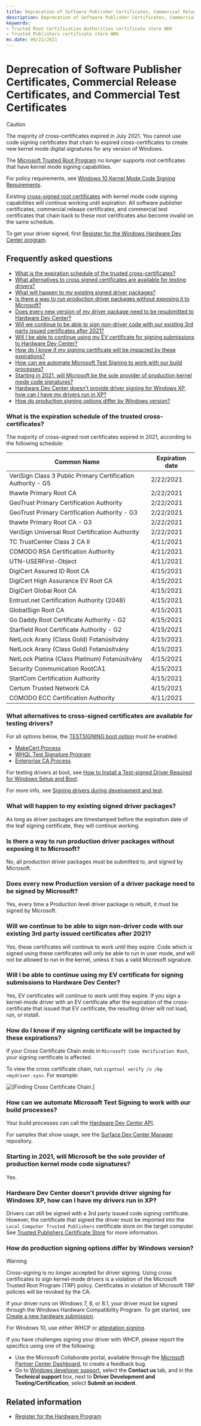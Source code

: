 ```yaml
---
title: Deprecation of Software Publisher Certificates, Commercial Release and Test Certificates
description: Deprecation of Software Publisher Certificates, Commercial Release Certificates, and Commercial Test Certificates
keywords:
- Trusted Root Certification Authorities certificate store WDK
- Trusted Publishers certificate store WDK
ms.date: 09/22/2021
---
```


# Deprecation of Software Publisher Certificates, Commercial Release Certificates, and Commercial Test Certificates

> [!CAUTION] 
> The majority of cross-certificates expired in July 2021.
> You cannot use code signing certificates that chain to expired cross-certificates to create new kernel mode digital signatures for any version of Windows.

The [Microsoft Trusted Root Program](/security/trusted-root/program-requirements) no longer supports root certificates that have kernel mode signing capabilities.

For policy requirements, see [Windows 10 Kernel Mode Code Signing Requirements](/security/trusted-root/program-requirements#f-windows-10-kernel-mode-code-signing-kmcs-requirements).

Existing [cross-signed root certificates](cross-certificates-for-kernel-mode-code-signing.md) with kernel mode code signing capabilities will continue working until expiration. All software publisher certificates, commercial release certificates, and commercial test certificates that chain back to these root certificates also become invalid on the same schedule.

To get your driver signed, first [Register for the Windows Hardware Dev Center program](../dashboard/hardware-program-register.md).

## Frequently asked questions

* [What is the expiration schedule of the trusted cross-certificates?](#what-is-the-expiration-schedule-of-the-trusted-cross-certificates)
* [What alternatives to cross signed certificates are available for testing drivers?](#what-alternatives-to-cross-signed-certificates-are-available-for-testing-drivers)
* [What will happen to my existing signed driver packages?](#what-will-happen-to-my-existing-signed-driver-packages)
* [Is there a way to run production driver packages without exposing it to Microsoft?](#is-there-a-way-to-run-production-driver-packages-without-exposing-it-to-microsoft)
* [Does every new version of my driver package need to be resubmitted to Hardware Dev Center?](#does-every-new-production-version-of-a-driver-package-need-to-be-signed-by-microsoft)
* [Will we continue to be able to sign non-driver code with our existing 3rd party issued certificates after 2021?](#will-we-continue-to-be-able-to-sign-non-driver-code-with-our-existing-3rd-party-issued-certificates-after-2021)
* [Will I be able to continue using my EV certificate for signing submissions to Hardware Dev Center?](#will-i-be-able-to-continue-using-my-ev-certificate-for-signing-submissions-to-hardware-dev-center)
* [How do I know if my signing certificate will be impacted by these expirations?](#how-do-i-know-if-my-signing-certificate-will-be-impacted-by-these-expirations)
* [How can we automate Microsoft Test Signing to work with our build processes?](#how-can-we-automate-microsoft-test-signing-to-work-with-our-build-processes)
* [Starting in 2021, will Microsoft be the sole provider of production kernel mode code signatures?](#starting-in-2021-will-microsoft-be-the-sole-provider-of-production-kernel-mode-code-signatures)
* [Hardware Dev Center doesn't provide driver signing for Windows XP, how can I have my drivers run in XP?](#hardware-dev-center-doesnt-provide-driver-signing-for-windows-xp-how-can-i-have-my-drivers-run-in-xp)
* [How do production signing options differ by Windows version?](#how-do-production-signing-options-differ-by-windows-version)

### What is the expiration schedule of the trusted cross-certificates?

The majority of cross-signed root certificates expired in 2021, according to the following schedule:

|Common Name| Expiration date|
|-----------|---------------|
|VeriSign Class 3 Public Primary Certification Authority - G5		|2/22/2021|
|thawte Primary Root CA		                                        |2/22/2021|
|GeoTrust Primary Certification Authority		                    |2/22/2021|
|GeoTrust Primary Certification Authority - G3		                |2/22/2021|
|thawte Primary Root CA - G3		                                |2/22/2021|
|VeriSign Universal Root Certification Authority		            |2/22/2021|
|TC TrustCenter Class 2 CA II		                                |4/11/2021|
|COMODO RSA Certification Authority		                            |4/11/2021|
|UTN-USERFirst-Object		                                        |4/11/2021|
|DigiCert Assured ID Root CA		                                |4/15/2021|
|DigiCert High Assurance EV Root CA		                            |4/15/2021|
|DigiCert Global Root CA		                                    |4/15/2021|
|Entrust.net Certification Authority (2048)		                    |4/15/2021|
|GlobalSign Root CA		                                            |4/15/2021|
|Go Daddy Root Certificate Authority - G2		                    |4/15/2021|
|Starfield Root Certificate Authority - G2		                    |4/15/2021|
|NetLock Arany (Class Gold) Fotanúsítvány		                    |4/15/2021|
|NetLock Arany (Class Gold) Fotanúsítvány		                    |4/15/2021|
|NetLock Platina (Class Platinum) Fotanúsítvány		                |4/15/2021|
|Security Communication RootCA1		                                |4/15/2021|
|StartCom Certification Authority		                            |4/15/2021|
|Certum Trusted Network CA		                                    |4/15/2021|
|COMODO ECC Certification Authority		                            |4/11/2021|

### What alternatives to cross-signed certificates are available for testing drivers?

For all options below, the [TESTSIGNING boot option](the-testsigning-boot-configuration-option.md) must be enabled.

- [MakeCert Process](makecert-test-certificate.md)
- [WHQL Test Signature Program](whql-test-signature-program.md)
- [Enterprise CA Process](enterprise-ca-test-certificate.md)

For testing drivers at boot, see [How to Install a Test-signed Driver Required for Windows Setup and Boot](how-to-install-test-signed-driver-for-setup-and-boot.md).

For more info, see [Signing drivers during development and test](./introduction-to-test-signing.md).

### What will happen to my existing signed driver packages? 

As long as driver packages are timestamped before the expiration date of the leaf signing certificate, they will continue working.

### Is there a way to run production driver packages without exposing it to Microsoft? 

No, all production driver packages must be submitted to, and signed by Microsoft. 

### Does every new Production version of a driver package need to be signed by Microsoft?

Yes, every time a Production level driver package is rebuilt, it must be signed by Microsoft.

### Will we continue to be able to sign non-driver code with our existing 3rd party issued certificates after 2021?

Yes, these certificates will continue to work until they expire. Code which is signed using these certificates will only be able to run in user mode, and will not be allowed to run in the kernel, unless it has a valid Microsoft signature.

### Will I be able to continue using my EV certificate for signing submissions to Hardware Dev Center?  

Yes, EV certificates will continue to work until they expire. If you sign a kernel-mode driver with an EV certificate after the expiration of the cross-certificate that issued that EV certificate, the resulting driver will not load, run, or install.

### How do I know if my signing certificate will be impacted by these expirations? 

If your Cross Certificate Chain ends in `Microsoft Code Verification Root`, your signing certificate is affected. 

To view the cross certificate chain, run `signtool verify /v /kp <mydriver.sys>`. For example:

![[Finding Cross Certificate Chain.]](images/signtoolcrosssigexample.png)

### How can we automate Microsoft Test Signing to work with our build processes?

Your build processes can call the [Hardware Dev Center API](../dashboard/dashboard-api.md). 

For samples that show usage, see the [Surface Dev Center Manager](https://github.com/Microsoft/SDCM) repository.

### Starting in 2021, will Microsoft be the sole provider of production kernel mode code signatures? 

Yes.

### Hardware Dev Center doesn't provide driver signing for Windows XP, how can I have my drivers run in XP?

Drivers can still be signed with a 3rd party issued code signing certificate. However, the certificate that signed the driver must be imported into the `Local Computer Trusted Publishers` certificate store on the target computer. See [Trusted Publishers Certificate Store](trusted-publishers-certificate-store.md) for more information.

### How do production signing options differ by Windows version?

> [!WARNING]
> Cross-signing is no longer accepted for driver signing. Using cross certificates to sign kernel-mode drivers is a violation of the Microsoft Trusted Root Program (TRP) policy.
> Certificates in violation of Microsoft TRP policies will be revoked by the CA.

If your driver runs on Windows 7, 8, or 8.1, your driver must be signed through the Windows Hardware Compatibility Program. To get started, see [Create a new hardware submission](../dashboard/hardware-submission-create.md).

For Windows 10, use either WHCP or [attestation signing](../dashboard/code-signing-attestation.md).

If you have challenges signing your driver with WHCP, please report the specifics using one of the following:

* Use the Microsoft Collaborate portal, available through the [Microsoft Partner Center Dashboard](https://partner.microsoft.com/dashboard/collaborate), to create a feedback bug.
* Go to [Windows developer support](https://developer.microsoft.com/windows/support), select the **Contact us** tab, and in the **Technical support** box, next to **Driver Development and Testing/Certification**, select **Submit an incident**.

## Related information

* [Register for the Hardware Program](../dashboard/hardware-program-register.md)
